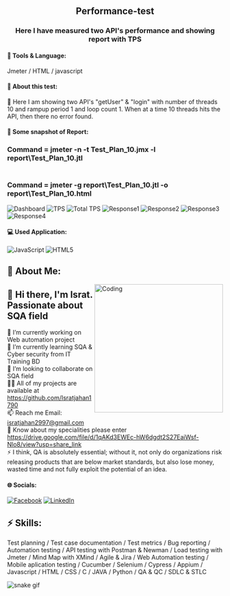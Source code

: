 <h2 align="center">Performance-test</h2>
<h3 align="center">Here I have measured two API's performance and showing report with TPS</h3>

#### 👯 Tools & Language: 
Jmeter /  HTML / javascript

#### 💫 About this test:
🔭 Here I am showing two API's "getUser" & "login" with number of threads 10 and rampup period 1 and loop count 1. When at a time 10 threads hits the API, then there no error found. 

#### 👯 Some snapshot of Report:

### Command = jmeter -n -t Test_Plan_10.jmx -l report\Test_Plan_10.jtl<br><br>
### Command = jmeter -g report\Test_Plan_10.jtl -o report\Test_Plan_10.html
![Dashboard](https://user-images.githubusercontent.com/112747904/199403786-4e7b62c1-90a1-49f7-9d08-9fe26074503a.PNG)
![TPS](https://user-images.githubusercontent.com/112747904/199403934-626684ce-3044-4194-9fb3-15198658d8ad.PNG)
![Total TPS](https://user-images.githubusercontent.com/112747904/199403938-2ccd4734-a353-4505-8038-acd87a1de895.PNG)
![Response1](https://user-images.githubusercontent.com/112747904/199403825-239fe3dd-384a-46c9-aeaa-13d83080fdc8.PNG)
![Response2](https://user-images.githubusercontent.com/112747904/199403824-b267f89a-202d-4b48-8b6c-63f581ff1293.PNG)
![Response3](https://user-images.githubusercontent.com/112747904/199403848-6d772247-045d-4c57-b90b-0e94dc631996.PNG)
![Response4](https://user-images.githubusercontent.com/112747904/199403855-61c41c34-a4f3-46d4-b9dc-f5a9e5f130bd.PNG)


#### 💻 Used Application:
![JavaScript](https://img.shields.io/badge/javascript-%23323330.svg?style=for-the-badge&logo=javascript&logoColor=%23F7DF1E) 
![HTML5](https://img.shields.io/badge/html5-%23E34F26.svg?style=for-the-badge&logo=html5&logoColor=white) 

## 💫 About Me:
<img align="right" alt="Coding" width="300" src="https://i.imgur.com/tN5CW8d.gif">

## 👋 Hi there, I'm Israt. Passionate about SQA field
🔭 I’m currently working on Web automation project<br>🌱 I’m currently learning SQA & Cyber security from IT Training BD<br>👯 I’m looking to collaborate on SQA field<br>👨‍💻 All of my projects are available at https://github.com/Isratjahan1790<br>📫 Reach me Email: isratjahan2997@gmail.com<br>📄 Know about my specialities please enter https://drive.google.com/file/d/1qAKd3EWEc-hW6dgdt2S27EaiWsf-Nlo8/view?usp=share_link<br>⚡ I think, QA is absolutely essential; without it, not only do organizations risk releasing products that are below market standards, but also lose money, wasted time and not fully exploit the potential of an idea.


#### 🌐 Socials:
[![Facebook](https://img.shields.io/badge/Facebook-%231877F2.svg?logo=Facebook&logoColor=white)](https://facebook.com/ishratjahan.1790) 
[![LinkedIn](https://img.shields.io/badge/LinkedIn-%230077B5.svg?logo=linkedin&logoColor=white)](https://linkedin.com/in/israt-jahan1790) 

## ⚡ Skills:
Test planning / Test case documentation / Test metrics / Bug reporting / Automation testing / API testing with Postman & Newman / Load testing with Jmeter / Mind Map with XMind / Agile & Jira /  Web Automation testing / Mobile aplication testing / Cucumber / Selenium / Cypress / Appium / Javascript /  HTML / CSS / C / JAVA / Python / QA & QC / SDLC & STLC

![snake gif](https://github.com/Isratjahan1790/Isratjahan1790/blob/output/github-contribution-grid-snake.gif)

